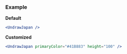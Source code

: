 ### Example

**Default**
```jsx
<UndrawJapan />
```

**Customized**
```jsx
<UndrawJapan primaryColor="#41B883" height="100" />
```
